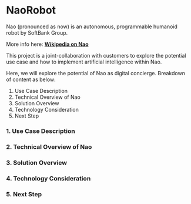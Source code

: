 # NaoRobot

Nao (pronounced as now) is an autonomous, programmable humanoid robot by SoftBank Group. 

More info here: [**Wikipedia on Nao**](https://en.wikipedia.org/wiki/Nao_(robot))

This project is a joint-collaboration with customers to explore the potential use case and how to implement artificial intelligence within Nao.

Here, we will explore the potential of Nao as digital concierge. Breakdown of content as below:

1. Use Case Description
1. Technical Overview of Nao
1. Solution Overview
1. Technology Consideration
1. Next Step

### 1. Use Case Description


### 2. Technical Overview of Nao


### 3. Solution Overview


### 4. Technology Consideration


### 5. Next Step
